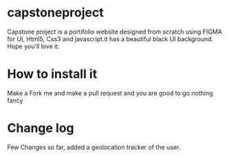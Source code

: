 # capstoneproject
Capstone project is a portifolio website designed from scratch using FIGMA for UI, Html5, Css3 and javascript.it has a beautiful black UI background.
Hope you'll love it.

# How to install it

Make a Fork me and make a pull request and you are good to go nothing fancy

# Change log

Few Changes so far, added a geolocation tracker of the user.
